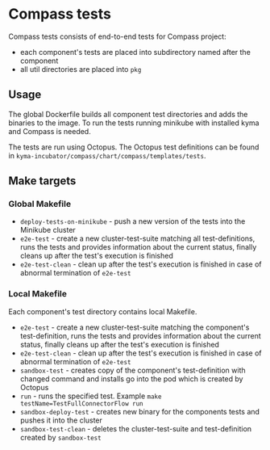 # Compass tests

Compass tests consists of end-to-end tests for Compass project:
- each component's tests are placed into subdirectory named after the component 
- all util directories are placed into `pkg`

## Usage

The global Dockerfile builds all component test directories and adds the binaries to the image. 
To run the tests running minikube with installed kyma and Compass is needed.

The tests are run using Octopus. The Octopus test definitions can be found in `kyma-incubator/compass/chart/compass/templates/tests`.

## Make targets

### Global Makefile
- `deploy-tests-on-minikube` - push a new version of the tests into the Minikube cluster
- `e2e-test` - create a new cluster-test-suite matching all test-definitions, runs the tests and provides information about the current status, finally cleans up after the test's execution is finished
- `e2e-test-clean` - clean up after the test's execution is finished in case of abnormal termination of `e2e-test`

### Local Makefile
Each component's test directory contains local Makefile.

- `e2e-test` - create a new cluster-test-suite matching the component's test-definition, runs the tests and provides information about the current status, finally cleans up after the test's execution is finished
- `e2e-test-clean` - clean up after the test's execution is finished in case of abnormal termination of `e2e-test`
- `sandbox-test` - creates copy of the component's test-definition with changed command and installs go into the pod which is created by Octopus
- `run` - runs the specified test. Example `make testName=TestFullConnectorFlow run`
- `sandbox-deploy-test` - creates new binary for the components tests and pushes it into the cluster
- `sandbox-test-clean` - deletes the cluster-test-suite and test-definition created by `sandbox-test`
